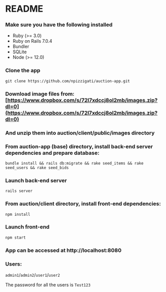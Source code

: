 # README

### Make sure you have the following installed
- Ruby (>= 3.0)
- Ruby on Rails 7.0.4
- Bundler
- SQLite
- Node (>= 12.0)

### Clone the app
`git clone https://github.com/npizzigati/auction-app.git`

### Download image files from: [https://www.dropbox.com/s/72l7xdccj8ol2mb/images.zip?dl=0](https://www.dropbox.com/s/72l7xdccj8ol2mb/images.zip?dl=0)
### And unzip them into auction/client/public/images directory

### From auction-app (base) directory, install back-end server dependencies and prepare database: 
`bundle install && rails db:migrate && rake seed_items && rake seed_users && rake seed_bids`
### Launch back-end server
`rails server`

### From **auction/client** directory, install front-end dependencies:
`npm install`
### Launch front-end
`npm start`

### App can be accessed at http://localhost:8080

### Users:
`admin1`/`admin2`/`user1`/`user2`

The password for all the users is `Test123`
